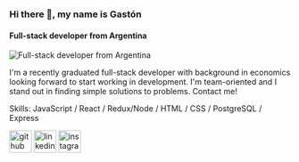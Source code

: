 ### Hi there 👋, my name is Gastón
#### Full-stack developer from Argentina
![Full-stack developer from Argentina](https://justresults.co.nz/wp-content/uploads/2015/10/web-developer-banner.png)

I'm a recently graduated full-stack developer with background in economics looking forward to start working in development. I'm team-oriented and I stand out in finding simple solutions to problems.
Contact me!

Skills: JavaScript / React / Redux/Node / HTML / CSS / PostgreSQL / Express



[<img src='https://cdn.jsdelivr.net/npm/simple-icons@3.0.1/icons/github.svg' alt='github' height='40'>](https://github.com/gastond90)  [<img src='https://cdn.jsdelivr.net/npm/simple-icons@3.0.1/icons/linkedin.svg' alt='linkedin' height='40'>](https://www.linkedin.com/in/www.linkedin.com/in/gastonduba/)  [<img src='https://cdn.jsdelivr.net/npm/simple-icons@3.0.1/icons/instagram.svg' alt='instagram' height='40'>](https://www.instagram.com/@tonduba/)  

